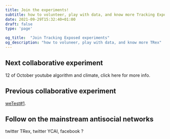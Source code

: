 ```yaml
---
title: Join the experiments!
subtitle: how to volunteer, play with data, and know more Tracking Exposed
date: 2021-09-29T15:32:40+01:00
draft: false
type: 'page'

og_title:  "Join Tracking Exposed experiments"
og_description: "how to voluneer, play with data, and know more TRex"
---
```



## Next collaborative experiment


12 of October youtube algorithm and climate, click here for more info.


## Previous collaborative experiment

[weTest#1](https://youtube.tracking.exposed/wetest1/announcement).


## Follow on the mainstream antisocial networks

twitter TRex, twitter YCAI, facebook ?



